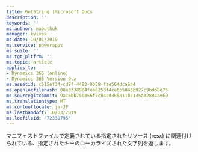 ```yaml
---
title: GetString |Microsoft Docs
description: ''
keywords: ''
ms.author: nabuthuk
manager: kvivek
ms.date: 10/01/2019
ms.service: powerapps
ms.suite: ''
ms.tgt_pltfrm: ''
ms.topic: article
applies_to:
- Dynamics 365 (online)
- Dynamics 365 Version 9.x
ms.assetid: c515ef34-cd7f-4483-9b59-fae564dca6a4
ms.openlocfilehash: 08e3338904fee6253f4cabb5043b927c9bdb8e75
ms.sourcegitcommit: 9a16bb75c856f7c84cd385811b7135ab2804ae69
ms.translationtype: MT
ms.contentlocale: ja-JP
ms.lasthandoff: 10/03/2019
ms.locfileid: "72339795"
---
```

マニフェストファイルで定義されている指定されたリソース (resx) に関連付けられている、指定されたキーのローカライズされた文字列を返します。
